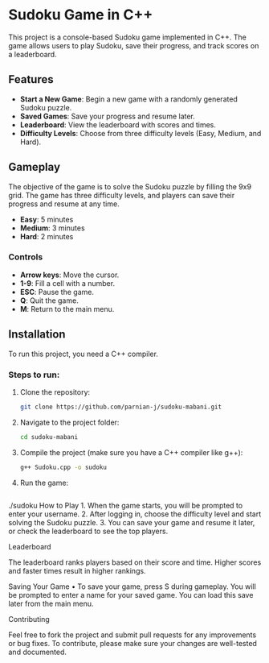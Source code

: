 # Sudoku Game in C++

This project is a console-based Sudoku game implemented in C++. The game allows users to play Sudoku, save their progress, and track scores on a leaderboard.

## Features

- **Start a New Game**: Begin a new game with a randomly generated Sudoku puzzle.
- **Saved Games**: Save your progress and resume later.
- **Leaderboard**: View the leaderboard with scores and times.
- **Difficulty Levels**: Choose from three difficulty levels (Easy, Medium, and Hard).

## Gameplay

The objective of the game is to solve the Sudoku puzzle by filling the 9x9 grid. The game has three difficulty levels, and players can save their progress and resume at any time.

- **Easy**: 5 minutes
- **Medium**: 3 minutes
- **Hard**: 2 minutes

### Controls

- **Arrow keys**: Move the cursor.
- **1-9**: Fill a cell with a number.
- **ESC**: Pause the game.
- **Q**: Quit the game.
- **M**: Return to the main menu.

## Installation

To run this project, you need a C++ compiler.

### Steps to run:

1. Clone the repository:
   ```bash
   git clone https://github.com/parnian-j/sudoku-mabani.git
2. Navigate to the project folder:
   ```bash
   cd sudoku-mabani 
3. Compile the project (make sure you have a C++ compiler like g++):  
   ```bash
   g++ Sudoku.cpp -o sudoku
4. Run the game:
   ```bash
./sudoku
How to Play
	1.	When the game starts, you will be prompted to enter your username.
	2.	After logging in, choose the difficulty level and start solving the Sudoku puzzle.
	3.	You can save your game and resume it later, or check the leaderboard to see the top players.

Leaderboard

The leaderboard ranks players based on their score and time. Higher scores and faster times result in higher rankings.

Saving Your Game
	•	To save your game, press S during gameplay. You will be prompted to enter a name for your saved game. You can load this save later from the main menu.

Contributing

Feel free to fork the project and submit pull requests for any improvements or bug fixes. To contribute, please make sure your changes are well-tested and documented.